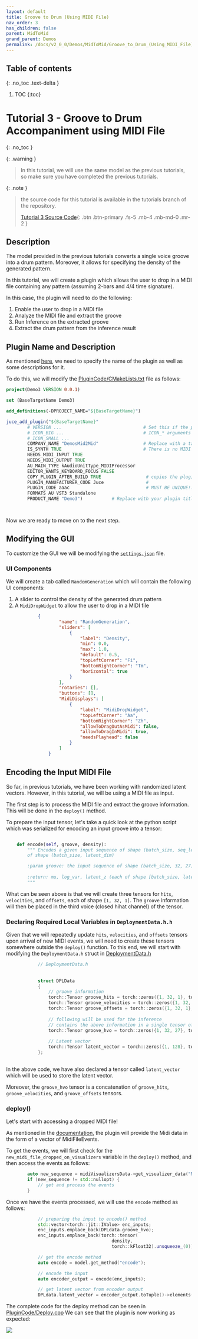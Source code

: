 ```yaml
---
layout: default
title: Groove to Drum (Using MIDI File)
nav_order: 3
has_children: false
parent: MidToMid
grand_parent: Demos
permalink: /docs/v2_0_0/Demos/MidToMid/Groove_to_Drum_(Using_MIDI_File)
---
```


## Table of contents
{: .no_toc .text-delta }

1. TOC
{:toc}

# Tutorial 3 - Groove to Drum Accompaniment using MIDI File
{: .no_toc }

{: .warning }
> In this tutorial, we will use the same model as the previous tutorials, so make sure you have completed the previous tutorials.

{: .note }
> the source code for this tutorial is available in the tutorials branch of the repository.
> 
> [Tutorial 3 Source Code](https://github.com/neuralmidifx/Mid2Mid_Grv2DrmMidi){: .btn .btn-primary .fs-5 .mb-4 .mb-md-0 .mr-2 }


## Description
The model provided in the previous tutorials converts a single voice groove into a drum pattern.
Moreover, it allows for specifying the density of the generated pattern.

In this tutorial, we will create a plugin which allows the user to drop in a MIDI file
containing any pattern (assuming 2-bars and 4/4 time signature).

In this case, the plugin will need to do the following:
1. Enable the user to drop in a MIDI file
2. Analyze the MIDI file and extract the groove
3. Run Inference on the extracted groove
4. Extract the drum pattern from the inference result

## Plugin Name and Description
As mentioned [here](https://neuralmidifx.github.io/docs/v2_0_0/Installation#step-2-edit-plugin-name-and-description), we need
to specify the name of the plugin as well as some descriptions for it. 

To do this, we will modify the [PluginCode/CMakeLists.txt](https://github.com/neuralmidifx/Mid2Mid_Grv2DrmMidi/blob/master/PluginCode/CMakeLists.txt) file as follows:

```cmake
project(Demo3 VERSION 0.0.1)

set (BaseTargetName Demo3)

add_definitions(-DPROJECT_NAME="${BaseTargetName}")

juce_add_plugin("${BaseTargetName}"
        # VERSION ...                               # Set this if the plugin version is different to the project version
        # ICON_BIG ...                              # ICON_* arguments specify a path to an image file to use as an icon for the Standalone
        # ICON_SMALL ...
        COMPANY_NAME "DemosMid2Mid"                 # Replace with a tag identifying your name
        IS_SYNTH TRUE                               # There is no MIDI vst3 plugin format, so we are going to assume a midi instrument plugin
        NEEDS_MIDI_INPUT TRUE
        NEEDS_MIDI_OUTPUT TRUE
        AU_MAIN_TYPE kAudioUnitType_MIDIProcessor
        EDITOR_WANTS_KEYBOARD_FOCUS FALSE
        COPY_PLUGIN_AFTER_BUILD TRUE                 # copies the plugin to user plugins folder so as to easily load in DAW
        PLUGIN_MANUFACTURER_CODE Juce                #
        PLUGIN_CODE aaac                             # MUST BE UNIQUE!! If similar to other plugins, conflicts will occur
        FORMATS AU VST3 Standalone
        PRODUCT_NAME "Demo3")           # Replace with your plugin title




```

Now we are ready to move on to the next step.

## Modifying the GUI

To customize the GUI we will be modifying the [`settings.json`](https://github.com/neuralmidifx/Mid2Mid_Grv2DrmMidi/blob/master/PluginCode/settings.json)
file.

### UI Components

We will create a tab called `RandomGeneration` which will contain the following UI components:
1. A slider to control the density of the generated drum pattern
2. A `MidiDropWidget` to allow the user to drop in a MIDI file

```json
            {
                    "name": "RandomGeneration",
                    "sliders": [
                        {
                            "label": "Density",
                            "min": 0.0,
                            "max": 1.0,
                            "default": 0.5,
                            "topLeftCorner": "Fi",
                            "bottomRightCorner": "Tm",
                            "horizontal": true
                        }
                    ],
                    "rotaries": [],
                    "buttons": [],
                    "MidiDisplays": [
                        {
                            "label": "MidiDropWidget",
                            "topLeftCorner": "Aa",
                            "bottomRightCorner": "Zh",
                            "allowToDragOutAsMidi": false,
                            "allowToDragInMidi": true,
                            "needsPlayhead": false
                        }
                    ]
                }
```


## Encoding the Input MIDI File

So far, in previous tutorials, we have been working with randomized latent vectors. However, in this tutorial, we will be
using a MIDI file as input.

The first step is to process the MIDI file and extract the groove information. This will be done in the `deploy()` method.

To prepare the input tensor, let's take a quick look at the python script which was serialized
for encoding an input groove into a tensor:

```python

    def encode(self, groove, density):
        """ Encodes a given input sequence of shape (batch_size, seq_len, embedding_size_src) into a latent space
        of shape (batch_size, latent_dim)

        :param groove: the input sequence of shape (batch_size, 32, 27) where 32 is the number of steps
        
        :return: mu, log_var, latent_z (each of shape [batch_size, latent_dim])
        """
```

What can be seen above is that we will create three tensors for `hits`, `velocities`, and `offsets`, each of shape `[1, 32, 1]`.
The `groove` information will then be placed in the third voice (closed hihat channel) of the tensor. 


### Declaring Required Local Variables in `DeploymentData.h.h`
Given that we will repeatedly update `hits`, `velocities`, and `offsets` tensors upon arrival of new MIDI events, 
we will need to create these tensors somewhere outside the `deploy()` function. 
To this end, we will start with modifying the `DeploymentData.h` struct in [DeploymentData.h](https://github.com/neuralmidifx/Mid2Mid_Grv2DrmMidi/tree/master/PluginCode/DeploymentData.h)

```c++
            // DeploymentData.h
            
            
            struct DPLData
            {                
                // groove information
                torch::Tensor groove_hits = torch::zeros({1, 32, 1}, torch::kFloat32);
                torch::Tensor groove_velocities = torch::zeros({1, 32, 1}, torch::kFloat32);
                torch::Tensor groove_offsets = torch::zeros({1, 32, 1}, torch::kFloat32);
            
                // following will be used for the inference
                // contains the above information in a single tensor of shape (1, 32, 27)
                torch::Tensor groove_hvo = torch::zeros({1, 32, 27}, torch::kFloat32);
            
                // Latent vector
                torch::Tensor latent_vector = torch::zeros({1, 128}, torch::kFloat32);
            };
            
```

In the above code, we have also declared a tensor called `latent_vector` which will be used to store the latent vector.

Moreover, the `groove_hvo` tensor is a concatenation of `groove_hits`, `groove_velocities`, and `groove_offsets` tensors.



### deploy()
Let's start with accessing a dropped MIDI file!

As mentioned in the [documentation](https://neuralmidifx.github.io/docs/v2_0_0/datatypes/MidiVisualizersData#accessing-the-content-of-a-dropped-midi-file), the plugin will
provide the Midi data in the form of a vector of MidiFileEvents.

To get the events, we will first check for the `new_midi_file_dropped_on_visualizers` variable in the `deploy()` method, 
and then access the events as follows:

```c++
        auto new_sequence = midiVisualizersData->get_visualizer_data("MidiDropWidget");
        if (new_sequence != std::nullopt) {
            // get and process the events
        }
``` 

Once we have the events processed, we will use the `encode` method as follows:

```c++
            // preparing the input to encode() method
            std::vector<torch::jit::IValue> enc_inputs;
            enc_inputs.emplace_back(DPLdata.groove_hvo);
            enc_inputs.emplace_back(torch::tensor(
                                        density,
                                        torch::kFloat32).unsqueeze_(0));

            // get the encode method
            auto encode = model.get_method("encode");

            // encode the input
            auto encoder_output = encode(enc_inputs);

            // get latent vector from encoder output
            DPLdata.latent_vector = encoder_output.toTuple()->elements()[2].toTensor();
```

The complete code for the deploy method can be seen in [PluginCode/Deploy.cpp](https://github.com/neuralmidifx/Mid2Mid_Grv2DrmMidi/blob/master/PluginCode/Deploy.cpp)
We can see that the plugin is
now working as expected:

<img src="{{ site.baseurl }}/assets/gifs/demo3/final.gif">